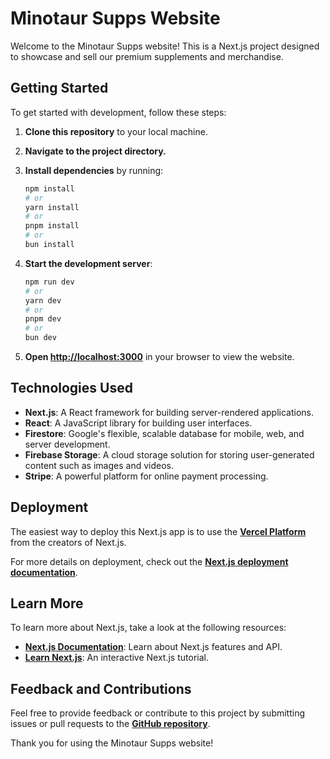 # Minotaur Supps Website

Welcome to the Minotaur Supps website! This is a Next.js project designed to showcase and sell our premium supplements and merchandise.

## Getting Started

To get started with development, follow these steps:

1. **Clone this repository** to your local machine.

2. **Navigate to the project directory.**

3. **Install dependencies** by running:
   ```bash
   npm install
   # or
   yarn install
   # or
   pnpm install
   # or
   bun install
   ```

4. **Start the development server**:
   ```bash
   npm run dev
   # or
   yarn dev
   # or
   pnpm dev
   # or
   bun dev
   ```

5. **Open [http://localhost:3000](http://localhost:3000)** in your browser to view the website.

## Technologies Used

- **Next.js**: A React framework for building server-rendered applications.
- **React**: A JavaScript library for building user interfaces.
- **Firestore**: Google's flexible, scalable database for mobile, web, and server development.
- **Firebase Storage**: A cloud storage solution for storing user-generated content such as images and videos.
- **Stripe**: A powerful platform for online payment processing.

## Deployment

The easiest way to deploy this Next.js app is to use the **[Vercel Platform](https://vercel.com/new?utm_medium=default-template&filter=next.js&utm_source=create-next-app&utm_campaign=create-next-app-readme)** from the creators of Next.js.

For more details on deployment, check out the **[Next.js deployment documentation](https://nextjs.org/docs/deployment)**.

## Learn More

To learn more about Next.js, take a look at the following resources:

- **[Next.js Documentation](https://nextjs.org/docs)**: Learn about Next.js features and API.
- **[Learn Next.js](https://nextjs.org/learn)**: An interactive Next.js tutorial.

## Feedback and Contributions

Feel free to provide feedback or contribute to this project by submitting issues or pull requests to the **[GitHub repository](https://github.com/jonathanw/minotaursupps)**.

Thank you for using the Minotaur Supps website!
